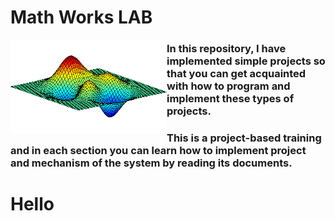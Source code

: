 # Math Works LAB

<img src="https://github.com/arash-mehrzadi/arash-mehrzadi/blob/main/temp/MWG.gif" align="left" alt="Micro" width="250" height="150">

### In this repository, I have implemented simple projects so that you can get acquainted with how to program and implement these types of projects.

### This is a project-based training and in each section you can learn how to implement project and mechanism of the system by reading its documents.

# Hello
